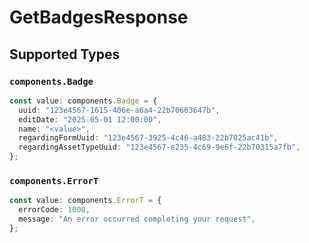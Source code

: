 # GetBadgesResponse


## Supported Types

### `components.Badge`

```typescript
const value: components.Badge = {
  uuid: "123e4567-1615-406e-a6a4-22b70663647b",
  editDate: "2025-05-01 12:00:00",
  name: "<value>",
  regardingFormUuid: "123e4567-3925-4c46-a483-22b7025ac41b",
  regardingAssetTypeUuid: "123e4567-e235-4c69-9e6f-22b70315a7fb",
};
```

### `components.ErrorT`

```typescript
const value: components.ErrorT = {
  errorCode: 1000,
  message: "An error occurred completing your request",
};
```

